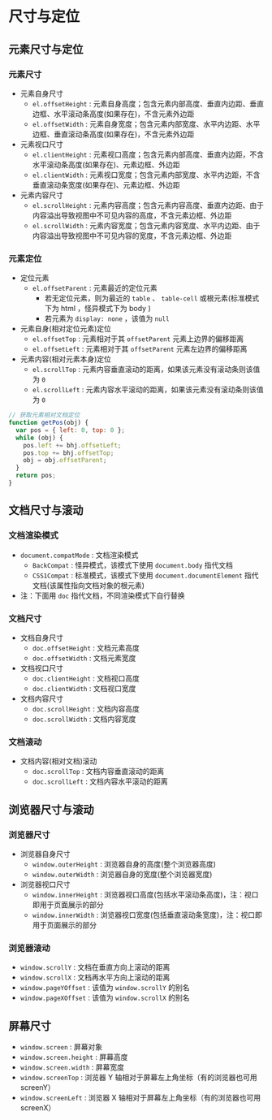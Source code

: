 # 尺寸与定位

## 元素尺寸与定位

### 元素尺寸

- 元素自身尺寸
  - `el.offsetHeight` : 元素自身高度；包含元素内部高度、垂直内边距、垂直边框、水平滚动条高度(如果存在)，不含元素外边距
  - `el.offsetWidth` : 元素自身宽度；包含元素内部宽度、水平内边距、水平边框、垂直滚动条高度(如果存在)，不含元素外边距
- 元素视口尺寸
  - `el.clientHeight` : 元素视口高度；包含元素内部高度、垂直内边距，不含水平滚动条高度(如果存在)、元素边框、外边距
  - `el.clientWidth` : 元素视口宽度；包含元素内部宽度、水平内边距，不含垂直滚动条宽度(如果存在)、元素边框、外边距
- 元素内容尺寸
  - `el.scrollHeight` : 元素内容高度；包含元素内容高度、垂直内边距、由于内容溢出导致视图中不可见内容的高度，不含元素边框、外边距
  - `el.scrollWidth` : 元素内容宽度；包含元素内容宽度、水平内边距、由于内容溢出导致视图中不可见内容的宽度，不含元素边框、外边距

### 元素定位

- 定位元素
  - `el.offsetParent` : 元素最近的定位元素
    - 若无定位元素，则为最近的 `table` 、 `table-cell` 或根元素(标准模式下为 html ，怪异模式下为 body )
    - 若元素为 `display: none` ，该值为 `null`
- 元素自身(相对定位元素)定位
  - `el.offsetTop` : 元素相对于其 `offsetParent` 元素上边界的偏移距离
  - `el.offsetLeft` : 元素相对于其 `offsetParent` 元素左边界的偏移距离
- 元素内容(相对元素本身)定位
  - `el.scrollTop` : 元素内容垂直滚动的距离，如果该元素没有滚动条则该值为 `0`
  - `el.scrollLeft` : 元素内容水平滚动的距离，如果该元素没有滚动条则该值为 `0`

```js
// 获取元素相对文档定位
function getPos(obj) {
  var pos = { left: 0, top: 0 };
  while (obj) {
    pos.left += bhj.offsetLeft;
    pos.top += bhj.offsetTop;
    obj = obj.offsetParent;
  }
  return pos;
}
```

## 文档尺寸与滚动

### 文档渲染模式

- `document.compatMode` : 文档渲染模式
  - `BackCompat` : 怪异模式，该模式下使用 `document.body` 指代文档
  - `CSS1Compat` : 标准模式，该模式下使用 `document.documentElement` 指代文档(该属性指向文档对象的根元素)
- 注：下面用 `doc` 指代文档，不同渲染模式下自行替换

### 文档尺寸

- 文档自身尺寸
  - `doc.offsetHeight` : 文档元素高度
  - `doc.offsetWidth` : 文档元素宽度
- 文档视口尺寸
  - `doc.clientHeight` : 文档视口高度
  - `doc.clientWidth` : 文档视口宽度
- 文档内容尺寸
  - `doc.scrollHeight` : 文档内容高度
  - `doc.scrollWidth` : 文档内容宽度

### 文档滚动

- 文档内容(相对文档)滚动
  - `doc.scrollTop` : 文档内容垂直滚动的距离
  - `doc.scrollLeft` : 文档内容水平滚动的距离

## 浏览器尺寸与滚动

### 浏览器尺寸

- 浏览器自身尺寸
  - `window.outerHeight` : 浏览器自身的高度(整个浏览器高度)
  - `window.outerWidth` : 浏览器自身的宽度(整个浏览器宽度)
- 浏览器视口尺寸
  - `window.innerHeight` : 浏览器视口高度(包括水平滚动条高度)，注：视口即用于页面展示的部分
  - `window.innerWidth` : 浏览器视口宽度(包括垂直滚动条宽度)，注：视口即用于页面展示的部分

### 浏览器滚动

- `window.scrollY` : 文档在垂直方向上滚动的距离
- `window.scrollX` : 文档再水平方向上滚动的距离
- `window.pageYOffset` : 该值为 `window.scrollY` 的别名
- `window.pageXOffset` : 该值为 `window.scrollX` 的别名

## 屏幕尺寸

- `window.screen` : 屏幕对象
- `window.screen.height` : 屏幕高度
- `window.screen.width` : 屏幕宽度
- `window.screenTop` : 浏览器 Y 轴相对于屏幕左上角坐标（有的浏览器也可用 screenY）
- `window.screenLeft` : 浏览器 X 轴相对于屏幕左上角坐标（有的浏览器也可用 screenX）
